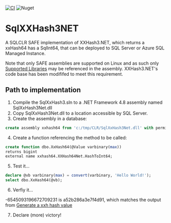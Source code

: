 [![CI](https://github.com/Crauzer/XXHash3.NET/actions/workflows/ci.yml/badge.svg?branch=main)](https://github.com/Crauzer/XXHash3.NET/actions/workflows/ci.yml) ![Nuget](https://img.shields.io/nuget/dt/XXHash3.NET)

# SqlXXHash3NET

A SQLCLR SAFE implementation of XXHash3.NET, which returns a xxHash64 has a SqlInt64, that can be deployed to SQL Server or Azure SQL Managed Instance.

Note that only SAFE assemblies are supported on Linux and as such only [Supported Libraries](https://learn.microsoft.com/en-us/sql/relational-databases/clr-integration/database-objects/supported-net-framework-libraries?view=sql-server-ver16#supported-libraries) may be referenced in the assembly. XXHash3.NET's code base has been modififed to meet this requirement.

## Path to implementation

1. Compile the SqlXxHash3.sln to a .NET Framework 4.8 assembly named SqlXxHash3Net.dll
2. Copy SqlXxHash3Net.dll to a location accessible by SQL Server.
3. Create the assembly in a database:
```sql
create assembly xxhash64 from 'c:/tmp/CLR/SqlXxHash3Net.dll' with permission_set = safe;
```
4. Create a function referencing the method to be called:
```sql
create function dbo.XxHash64(@Value varbinary(max))
returns bigint
external name xxhash64.XXHash64Net.HashToInt64;
```
5. Test it...
```sql
declare @vb varbinary(max) = convert(varbinary, 'Hello World!');
select dbo.XxHash64(@vb);
```
6. Verfiy it...

-6545093196672709231 is a52b286a3e7f4d91, which matches the output from [Generate a xxh hash value](https://www.coderstool.com/xxh-hash-generator)

7. Declare (more) victory!
